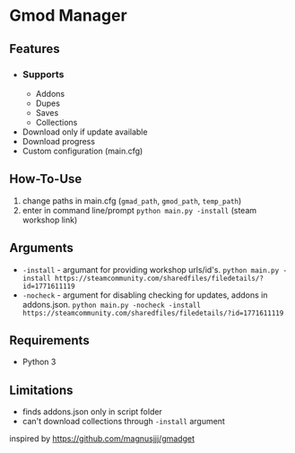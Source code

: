 # Gmod Manager
## Features
* ### Supports
  * Addons
  * Dupes
  * Saves
  * Collections
* Download only if update available
* Download progress
* Custom configuration (main.cfg)
## How-To-Use
1. change paths in main.cfg (`gmad_path`, `gmod_path`, `temp_path`)
2. enter in command line/prompt `python main.py -install` (steam workshop link)
## Arguments
* `-install` - argumant for providing workshop urls/id's. `python main.py -install https://steamcommunity.com/sharedfiles/filedetails/?id=1771611119`
* `-nocheck` - argument for disabling checking for updates, addons in addons.json. `python main.py -nocheck -install https://steamcommunity.com/sharedfiles/filedetails/?id=1771611119`
## Requirements
* Python 3
## Limitations
* finds addons.json only in script folder
* can't download collections through `-install` argument

inspired by https://github.com/magnusjjj/gmadget
